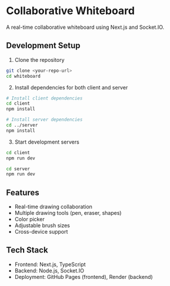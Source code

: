 # Collaborative Whiteboard

A real-time collaborative whiteboard using Next.js and Socket.IO.

## Development Setup

1. Clone the repository
```bash
git clone <your-repo-url>
cd whiteboard
```

2. Install dependencies for both client and server
```bash
# Install client dependencies
cd client
npm install

# Install server dependencies
cd ../server
npm install
```

3. Start development servers
```bash
cd client
npm run dev

cd server
npm run dev
```

## Features
- Real-time drawing collaboration
- Multiple drawing tools (pen, eraser, shapes)
- Color picker
- Adjustable brush sizes
- Cross-device support

## Tech Stack
- Frontend: Next.js, TypeScript
- Backend: Node.js, Socket.IO
- Deployment: GitHub Pages (frontend), Render (backend)
